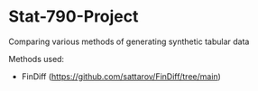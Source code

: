 # Stat-790-Project

Comparing various methods of generating synthetic tabular data

Methods used:
- FinDiff (https://github.com/sattarov/FinDiff/tree/main)